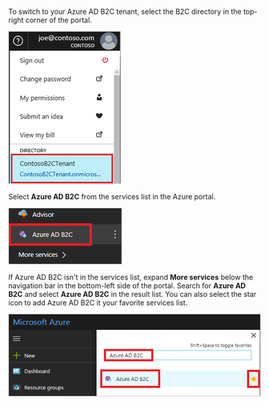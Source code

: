 To switch to your Azure AD B2C tenant, select the B2C directory in the top-right corner of the portal.

![Switch to your Azure AD B2C tenant](./media/active-directory-b2c-find-service-settings/switch-to-b2c-tenant.png)

Select **Azure AD B2C** from the services list in the Azure portal.

![Select B2C service](media/active-directory-b2c-find-service-settings/select-b2c-service.png)

If Azure AD B2C isn't in the services list, expand **More services** below the navigation bar in the bottom-left side of the portal. Search for **Azure AD B2C** and select **Azure AD B2C** in the result list. You can also select the star icon to add Azure AD B2C it your favorite services list.

![Searching for Azure AD B2C service](media/active-directory-b2c-find-service-settings/navigate-to-azure-ad-b2c.png)